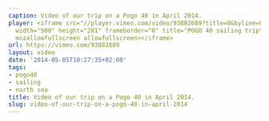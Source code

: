```yaml
---
caption: Video of our trip on a Pogo 40 in April 2014.
player: <iframe src="//player.vimeo.com/video/93882689?title=0&byline=0&portrait=0"
  width="500" height="281" frameborder="0" title="POGO 40 sailing trip" webkitallowfullscreen
  mozallowfullscreen allowfullscreen></iframe>
url: https://vimeo.com/93882689
layout: video
date: '2014-05-05T10:27:35+02:00'
tags:
- pogo40
- sailing
- north sea
title: Video of our trip on a Pogo 40 in April 2014.
slug: video-of-our-trip-on-a-pogo-40-in-april-2014
---
```

